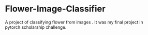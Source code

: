 # Flower-Image-Classifier
A project of classifying flower from images . 
It was my final project in pytorch scholarship challenge. 
